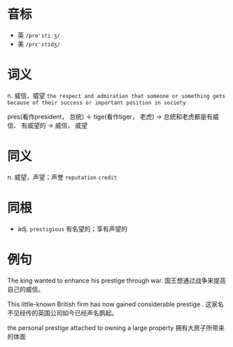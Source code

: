 # 音标

- 英 `/pre'stiːʒ/`
- 美 `/prɛ'stidʒ/`

# 词义

n. 威信，威望
`the respect and admiration that someone or something gets because of their success or important position in society`



pres(看作president， 总统) ＋ tige(看作tiger， 老虎) → 总统和老虎都是有威信、 有威望的 → 威信， 威望

# 同义

n. 威望，声望；声誉
`reputation` `credit`

# 同根

- adj. `prestigious` 有名望的；享有声望的

# 例句

The king wanted to enhance his prestige through war.
国王想通过战争来提高自己的威信。

This little-known British firm has now gained considerable prestige .
这家名不见经传的英国公司如今已经声名鹊起。

the personal prestige attached to owning a large property
拥有大房子所带来的体面


